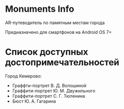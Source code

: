 # Monuments Info
AR-путеводитель по памятным местам города

Предназначено для смартфонов на Android OS 7+

# Список доступных достопримечательностей
Город Кемерово:
- Граффти-портрет В. Д. Волошиной
- Граффити-портрет Ю. М. Двужильного
- Граффити-портрет С. Г. Тюленина
- Бюст Ю. А. Гагарина
